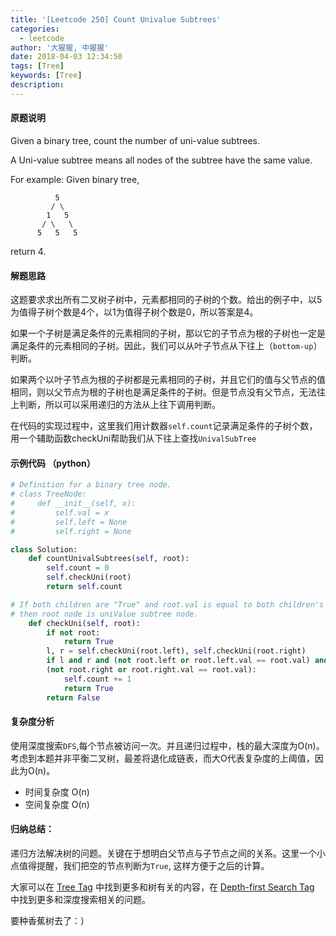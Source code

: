 ```yaml
---
title: '[Leetcode 250] Count Univalue Subtrees'
categories:
  - leetcode
author: '大猩猩, 中猩猩'
date: 2018-04-03 12:34:50
tags: [Tree]
keywords: [Tree]
description:
---
```


#### 原题说明
Given a binary tree, count the number of uni-value subtrees.

A Uni-value subtree means all nodes of the subtree have the same value.

For example:
Given binary tree,

              5
             / \
            1   5
           / \   \
          5   5   5
return 4.

#### 解题思路
这题要求求出所有二叉树子树中，元素都相同的子树的个数。给出的例子中，以5为值得子树个数是4个，以1为值得子树个数是0，所以答案是4。

如果一个子树是满足条件的元素相同的子树，那以它的子节点为根的子树也一定是满足条件的元素相同的子树。因此，我们可以从叶子节点从下往上（`bottom-up`）判断。

如果两个以叶子节点为根的子树都是元素相同的子树，并且它们的值与父节点的值相同，则以父节点为根的子树也是满足条件的子树。但是节点没有父节点，无法往上判断，所以可以采用递归的方法从上往下调用判断。

在代码的实现过程中，这里我们用计数器`self.count`记录满足条件的子树个数，用一个辅助函数checkUni帮助我们从下往上查找`UnivalSubTree`

#### 示例代码 （python）
```python
# Definition for a binary tree node.
# class TreeNode:
#     def __init__(self, x):
#         self.val = x
#         self.left = None
#         self.right = None

class Solution:
    def countUnivalSubtrees(self, root):
        self.count = 0
        self.checkUni(root)
        return self.count

# If both children are "True" and root.val is equal to both children's values that exist, 
# then root node is uniValue subtree node. 
    def checkUni(self, root):
        if not root:
            return True
        l, r = self.checkUni(root.left), self.checkUni(root.right)
        if l and r and (not root.left or root.left.val == root.val) and \
        (not root.right or root.right.val == root.val):
            self.count += 1
            return True
        return False
```

#### 复杂度分析
使用深度搜索`DFS`,每个节点被访问一次。并且递归过程中，栈的最大深度为O(n)。考虑到本题并非平衡二叉树，最差将退化成链表，而大O代表复杂度的上阈值，因此为O(n)。

- 时间复杂度 O(n)
- 空间复杂度 O(n)

#### 归纳总结：
递归方法解决树的问题。关键在于想明白父节点与子节点之间的关系。这里一个小点值得提醒，我们把空的节点判断为`True`, 这样方便于之后的计算。

大家可以在 [Tree Tag](/tags/Tree) 中找到更多和树有关的内容，在 [Depth-first Search Tag](/tags/Depth-first-Search) 中找到更多和深度搜索相关的问题。

要种香蕉树去了：）